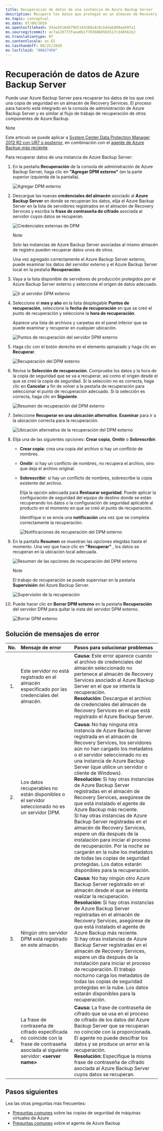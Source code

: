 ```yaml
---
title: Recuperación de datos de una instancia de Azure Backup Server
description: Recupere los datos que protegió en un almacén de Recovery Services desde cualquier Azure Backup Server registrado en dicho almacén.
ms.topic: conceptual
ms.date: 07/09/2019
ms.openlocfilehash: 93ae34184679b5144288a4c8cb4dabd90ae69fa1
ms.sourcegitcommit: ac7ae29773faaa6b1f7836868565517cd48561b2
ms.translationtype: HT
ms.contentlocale: es-ES
ms.lasthandoff: 08/25/2020
ms.locfileid: "88827450"
---
```

# <a name="recover-data-from-azure-backup-server"></a>Recuperación de datos de Azure Backup Server

Puede usar Azure Backup Server para recuperar los datos de los que creó una copia de seguridad en un almacén de Recovery Services. El proceso para hacerlo está integrado en la consola de administración de Azure Backup Server y es similar al flujo de trabajo de recuperación de otros componentes de Azure Backup.

> [!NOTE]
> Este artículo se puede aplicar a [System Center Data Protection Manager 2012 R2 con UR7 o posterior](https://support.microsoft.com/kb/3065246), en combinación con el [agente de Azure Backup más reciente](https://aka.ms/azurebackup_agent).
>
>

Para recuperar datos de una instancia de Azure Backup Server:

1. En la pestaña **Recuperación** de la consola de administración de Azure Backup Server, haga clic en **"Agregar DPM externo"** (en la parte superior izquierda de la pantalla).

    ![Agregar DPM externo](./media/backup-azure-alternate-dpm-server/add-external-dpm.png)
2. Descargue las nuevas **credenciales del almacén** asociado al **Azure Backup Server** en donde se recuperan los datos, elija el Azure Backup Server en la lista de servidores registrados en el almacén de Recovery Services y escriba la **frase de contraseña de cifrado** asociada al servidor cuyos datos se recuperan.

    ![Credenciales externas de DPM](./media/backup-azure-alternate-dpm-server/external-dpm-credentials.png)

   > [!NOTE]
   > Solo las instancias de Azure Backup Server asociadas al mismo almacén de registro pueden recuperar datos unos de otros.
   >
   >

    Una vez agregado correctamente el Azure Backup Server externo, puede examinar los datos del servidor externo y el Azure Backup Server local en la pestaña **Recuperación**.
3. Vaya a la lista disponible de servidores de producción protegidos por el Azure Backup Server externo y seleccione el origen de datos adecuado.

    ![Ir al servidor DPM externo](./media/backup-azure-alternate-dpm-server/browse-external-dpm.png)
4. Seleccione el **mes y año** en la lista desplegable **Puntos de recuperación**, seleccione la **fecha de recuperación** en que se creó el punto de recuperación y seleccione la **hora de recuperación**.

    Aparece una lista de archivos y carpetas en el panel inferior que se puede examinar y recuperar en cualquier ubicación.

    ![Puntos de recuperación del servidor DPM externo](./media/backup-azure-alternate-dpm-server/external-dpm-recoverypoint.png)
5. Haga clic con el botón derecho en el elemento apropiado y haga clic en **Recuperar**.

    ![Recuperación del DPM externo](./media/backup-azure-alternate-dpm-server/recover.png)
6. Revise la **Selección de recuperación**. Compruebe los datos y la hora de la copia de seguridad que se va a recuperar, así como el origen desde el que se creó la copia de seguridad. Si la selección no es correcta, haga clic en **Cancelar** a fin de volver a la pestaña de recuperación para seleccionar el punto de recuperación adecuado. Si la selección es correcta, haga clic en **Siguiente**.

    ![Resumen de recuperación del DPM externo](./media/backup-azure-alternate-dpm-server/external-dpm-recovery-summary.png)
7. Seleccione **Recuperar en una ubicación alternativa**. **Examinar** para ir a la ubicación correcta para la recuperación.

    ![Ubicación alternativa de la recuperación del DPM externo](./media/backup-azure-alternate-dpm-server/external-dpm-recovery-alternate-location.png)
8. Elija una de las siguientes opciones: **Crear copia**, **Omitir** o **Sobrescribir**.

   * **Crear copia**: crea una copia del archivo si hay un conflicto de nombres.
   * **Omitir**: si hay un conflicto de nombres, no recupera el archivo, sino que deja el archivo original.
   * **Sobrescribir**: si hay un conflicto de nombres, sobrescribe la copia existente del archivo.

     Elija la opción adecuada para **Restaurar seguridad**. Puede aplicar la configuración de seguridad del equipo de destino donde se están recuperando los datos o la configuración de seguridad aplicable al producto en el momento en que se creó el punto de recuperación.

     Identifique si se envía una **notificación** una vez que se completa correctamente la recuperación.

     ![Notificaciones de recuperación del DPM externo](./media/backup-azure-alternate-dpm-server/external-dpm-recovery-notifications.png)
9. En la pantalla **Resumen** se muestran las opciones elegidas hasta el momento. Una vez que hace clic en **"Recuperar"** , los datos se recuperan en la ubicación local adecuada.

    ![Resumen de las opciones de recuperación del DPM externo](./media/backup-azure-alternate-dpm-server/external-dpm-recovery-options-summary.png)

   > [!NOTE]
   > El trabajo de recuperación se puede supervisar en la pestaña **Supervisión** del Azure Backup Server.
   >
   >

    ![Supervisión de la recuperación](./media/backup-azure-alternate-dpm-server/monitoring-recovery.png)
10. Puede hacer clic en **Borrar DPM externo** en la pestaña **Recuperación** del servidor DPM para quitar la vista del servidor DPM externo.

    ![Borrar DPM externo](./media/backup-azure-alternate-dpm-server/clear-external-dpm.png)

## <a name="troubleshooting-error-messages"></a>Solución de mensajes de error

| No. | Mensaje de error | Pasos para solucionar problemas |
|:---:|:--- |:--- |
| 1. |Este servidor no está registrado en el almacén especificado por las credenciales del almacén. |**Causa:** Este error aparece cuando el archivo de credenciales del almacén seleccionado no pertenece al almacén de Recovery Services asociado al Azure Backup Server en el que se intenta la recuperación. <br> **Resolución:** Descargue el archivo de credenciales del almacén de Recovery Services en el que está registrado el Azure Backup Server. |
| 2. |Los datos recuperables no están disponibles o el servidor seleccionado no es un servidor DPM. |**Causa:** No hay ninguna otra instancia de Azure Backup Server registrada en el almacén de Recovery Services, los servidores aún no han cargado los metadatos o el servidor seleccionado no es una instancia de Azure Backup Server (que utilice un servidor o cliente de Windows). <br> **Resolución:** Si hay otras instancias de Azure Backup Server registradas en el almacén de Recovery Services, asegúrese de que está instalado el agente de Azure Backup más reciente. <br>Si hay otras instancias de Azure Backup Server registradas en el almacén de Recovery Services, espere un día después de la instalación para iniciar el proceso de recuperación. Por la noche se cargarán en la nube los metadatos de todas las copias de seguridad protegidas. Los datos estarán disponibles para la recuperación. |
| 3. |Ningún otro servidor DPM está registrado en este almacén. |**Causa:** No hay ningún otro Azure Backup Server registrado en el almacén desde el que se intenta realizar la recuperación.<br>**Resolución:** Si hay otras instancias de Azure Backup Server registradas en el almacén de Recovery Services, asegúrese de que está instalado el agente de Azure Backup más reciente.<br>Si hay otras instancias de Azure Backup Server registradas en el almacén de Recovery Services, espere un día después de la instalación para iniciar el proceso de recuperación. El trabajo nocturno carga los metadatos de todas las copias de seguridad protegidas en la nube. Los datos estarán disponibles para la recuperación. |
| 4. |La frase de contraseña de cifrado especificada no coincide con la frase de contraseña asociada al siguiente servidor: **\<server name>** |**Causa:** La frase de contraseña de cifrado que se usa en el proceso de cifrado de los datos del Azure Backup Server que se recuperan no coincide con la proporcionada. El agente no puede descifrar los datos y se produce un error en la recuperación.<br>**Resolución:** Especifique la misma frase de contraseña de cifrado asociada al Azure Backup Server cuyos datos se recuperan. |

## <a name="next-steps"></a>Pasos siguientes

Lea las otras preguntas más frecuentes:

* [Preguntas comunes](backup-azure-vm-backup-faq.md) sobre las copias de seguridad de máquinas virtuales de Azure
* [Preguntas comunes](backup-azure-file-folder-backup-faq.md) sobre el agente de Azure Backup
